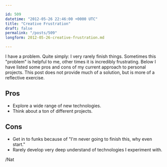 ```yaml
---

id: 509
datetime: "2012-05-26 22:46:00 +0000 UTC"
title: "Creative Frustration"
draft: false
permalink: "/posts/509"
longform: 2012-05-26-creative-frustration.md

---
```


I have a problem. Quite simply: I very rarely finish things. Sometimes this "problem" is helpful to me, other times it is incredibly frustrating. Below I have listed some pros and cons of my current approach to personal projects. This post does not provide much of a solution, but is more of a reflective exercise.

## Pros

 * Explore a wide range of new technologies.
 * Think about a ton of different projects.

## Cons

 * Get in to funks because of "I'm never going to finish this, why even start."
 * Rarely develop very deep understand of technologies I experiment with.

/Nat

